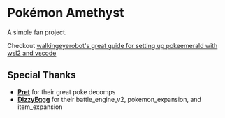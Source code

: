 # Pokémon Amethyst

A simple fan project.


Checkout [walkingeyerobot's great guide for setting up pokeemerald with wsl2 and vscode](https://github.com/walkingeyerobot/pokeemerald/wiki/wsl2-and-vscode-setup)
## Special Thanks
* [**Pret**](https://github.com/pret/) for their great poke decomps
* [**DizzyEggg**](https://github.com/DizzyEggg) for their battle_engine_v2, pokemon_expansion, and item_expansion

